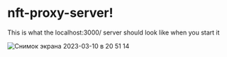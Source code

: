# nft-proxy-server!

This is what the localhost:3000/ server should look like when you start it


![Снимок экрана 2023-03-10 в 20 51 14](https://user-images.githubusercontent.com/67067937/224388976-ff45b1f7-9834-47d1-aee9-dd23f4c68c82.png)
